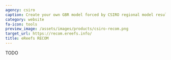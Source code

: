 ```yaml
---
agency: csiro
caption: Create your own GBR model forced by CSIRO regional model results
category: website
fa-icon: tools
preview_image: /assets/images/products/csiro-recom.png
target_url: https://recom.ereefs.info/
title: eReefs RECOM
---
```

TODO
